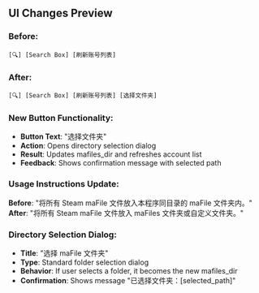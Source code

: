 ## UI Changes Preview

### Before:
```
[🔍] [Search Box] [刷新账号列表]
```

### After:
```
[🔍] [Search Box] [刷新账号列表] [选择文件夹]
```

### New Button Functionality:
- **Button Text**: "选择文件夹"
- **Action**: Opens directory selection dialog
- **Result**: Updates mafiles_dir and refreshes account list
- **Feedback**: Shows confirmation message with selected path

### Usage Instructions Update:
**Before**: "将所有 Steam maFile 文件放入本程序同目录的 maFile 文件夹内。"
**After**: "将所有 Steam maFile 文件放入 maFiles 文件夹或自定义文件夹。"

### Directory Selection Dialog:
- **Title**: "选择 maFile 文件夹"
- **Type**: Standard folder selection dialog
- **Behavior**: If user selects a folder, it becomes the new mafiles_dir
- **Confirmation**: Shows message "已选择文件夹：[selected_path]"
